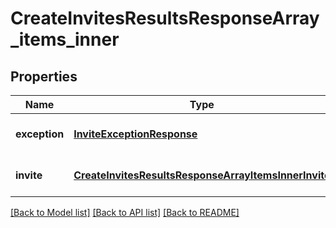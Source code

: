 # CreateInvitesResultsResponseArray_items_inner

## Properties
Name | Type | Description | Notes
------------ | ------------- | ------------- | -------------
**exception** | [**InviteExceptionResponse**](InviteExceptionResponse.md) |  | [optional] [default to null]
**invite** | [**CreateInvitesResultsResponseArrayItemsInnerInvite**](CreateInvitesResultsResponseArrayItemsInnerInvite.md) |  | [optional] [default to null]

[[Back to Model list]](../README.md#documentation-for-models) [[Back to API list]](../README.md#documentation-for-api-endpoints) [[Back to README]](../README.md)


